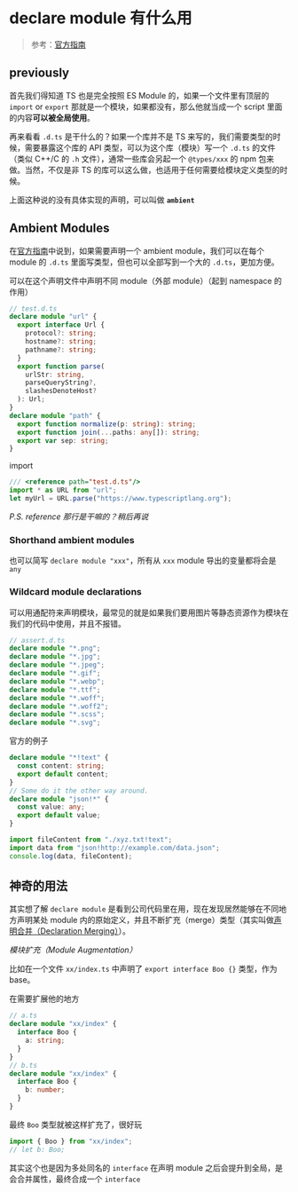 # declare module 有什么用

> 参考：[官方指南](https://www.typescriptlang.org/docs/handbook/modules.html#ambient-modules)

## previously

首先我们得知道 TS 也是完全按照 ES Module 的，如果一个文件里有顶层的 `import` or `export` 那就是一个模块，如果都没有，那么他就当成一个 script 里面的内容**可以被全局使用**。

再来看看 `.d.ts` 是干什么的？如果一个库并不是 TS 来写的，我们需要类型的时候，需要暴露这个库的 API 类型，可以为这个库（模块）写一个 `.d.ts` 的文件（类似 C++/C 的 `.h` 文件），通常一些库会另起一个 `@types/xxx` 的 npm 包来做。当然，不仅是非 TS 的库可以这么做，也适用于任何需要给模块定义类型的时候。

上面这种说的没有具体实现的声明，可以叫做 **`ambient`**

## Ambient Modules

在[官方指南](https://www.typescriptlang.org/docs/handbook/modules.html#ambient-modules)中说到，如果需要声明一个 ambient module，我们可以在每个 module 的 `.d.ts` 里面写类型，但也可以全部写到一个大的 `.d.ts`，更加方便。

可以在这个声明文件中声明不同 module（外部 module）（起到 namespace 的作用）

```typescript
// test.d.ts
declare module "url" {
  export interface Url {
    protocol?: string;
    hostname?: string;
    pathname?: string;
  }
  export function parse(
    urlStr: string,
    parseQueryString?,
    slashesDenoteHost?
  ): Url;
}
declare module "path" {
  export function normalize(p: string): string;
  export function join(...paths: any[]): string;
  export var sep: string;
}
```

import

```typescript
/// <reference path="test.d.ts"/>
import * as URL from "url";
let myUrl = URL.parse("https://www.typescriptlang.org");
```

_P.S. reference 那行是干嘛的？稍后再说_

### Shorthand ambient modules

也可以简写 `declare module "xxx"`，所有从 `xxx` module 导出的变量都将会是 `any`

### Wildcard module declarations

可以用通配符来声明模块，最常见的就是如果我们要用图片等静态资源作为模块在我们的代码中使用，并且不报错。

```typescript
// assert.d.ts
declare module "*.png";
declare module "*.jpg";
declare module "*.jpeg";
declare module "*.gif";
declare module "*.webp";
declare module "*.ttf";
declare module "*.woff";
declare module "*.woff2";
declare module "*.scss";
declare module "*.svg";
```

官方的例子

```typescript
declare module "*!text" {
  const content: string;
  export default content;
}
// Some do it the other way around.
declare module "json!*" {
  const value: any;
  export default value;
}
```

```typescript
import fileContent from "./xyz.txt!text";
import data from "json!http://example.com/data.json";
console.log(data, fileContent);
```

## 神奇的用法

其实想了解 `declare module` 是看到公司代码里在用，现在发现居然能够在不同地方声明某处 module 内的原始定义，并且不断扩充（merge）类型（其实叫做[声明合并（Declaration Merging）](https://www.typescriptlang.org/docs/handbook/declaration-merging.html)）。

_模块扩充（Module Augmentation）_

比如在一个文件 `xx/index.ts` 中声明了 `export interface Boo {}` 类型，作为 base。

在需要扩展他的地方

```typescript
// a.ts
declare module "xx/index" {
  interface Boo {
    a: string;
  }
}
// b.ts
declare module "xx/index" {
  interface Boo {
    b: number;
  }
}
```

最终 `Boo` 类型就被这样扩充了，很好玩

```typescript
import { Boo } from "xx/index";
// let b: Boo;
```

其实这个也是因为多处同名的 `interface` 在声明 module 之后会提升到全局，是会合并属性，最终合成一个 `interface`
